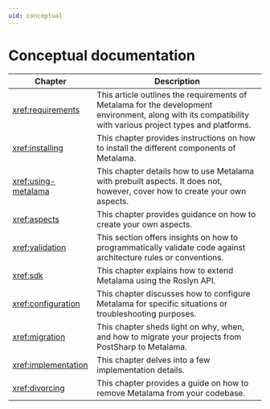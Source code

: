 ```yaml
---
uid: conceptual
---
```

# Conceptual documentation


| Chapter              | Description                                                                                                              |
|----------------------|--------------------------------------------------------------------------------------------------------------------------|
| <xref:requirements> | This article outlines the requirements of Metalama for the development environment, along with its compatibility with various project types and platforms.
| <xref:installing>   | This chapter provides instructions on how to install the different components of Metalama. |
| <xref:using-metalama> | This chapter details how to use Metalama with prebuilt aspects. It does not, however, cover how to create your own aspects.
| <xref:aspects>      | This chapter provides guidance on how to create your own aspects.
| <xref:validation>    | This section offers insights on how to programmatically validate code against architecture rules or conventions.
| <xref:sdk> | This chapter explains how to extend Metalama using the Roslyn API.
| <xref:configuration>    | This chapter discusses how to configure Metalama for specific situations or troubleshooting purposes. |
| <xref:migration> | This chapter sheds light on why, when, and how to migrate your projects from PostSharp to Metalama.
| <xref:implementation> | This chapter delves into a few implementation details.
| <xref:divorcing> | This chapter provides a guide on how to remove Metalama from your codebase.
